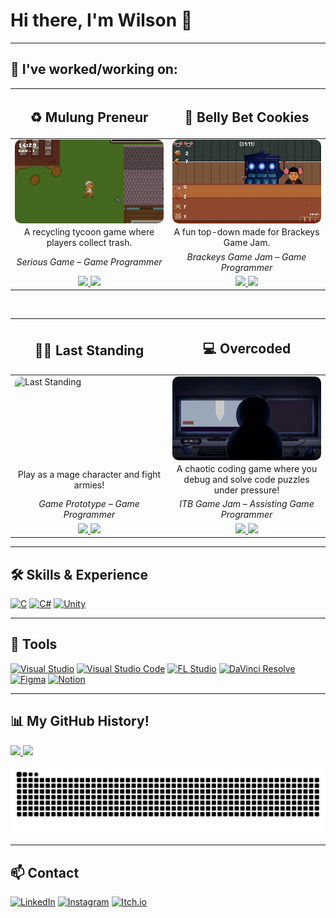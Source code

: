 <h1>Hi there, I'm Wilson 👋  </h1> 

---

<h2>📂 I've worked/working on:</h2>

<table width="100%">
  <thead>
    <tr>
      <th width="50%">
        <h2>♻️ Mulung Preneur</h2>
      </th>
      <th width="50%">
        <h2>🍪 Belly Bet Cookies</h2>
      </th>
    </tr>
  </thead>
  <tbody>
    <tr>
      <td>
        <div style="aspect-ratio:16/9; overflow:hidden; border-radius:10px;">
          <img src="https://github.com/wi1wil/wi1wil/raw/main/MulungPreneur.gif" 
               alt="Mulung Preneur" style="width:100%; height:100%; object-fit:cover;"/>
        </div>
      </td>
      <td>
        <div style="aspect-ratio:16/9; overflow:hidden; border-radius:10px;">
          <img src="https://github.com/wi1wil/wi1wil/raw/main/BBC.gif" 
               alt="Belly Bet Cookies" style="width:100%; height:100%; object-fit:cover;"/>
        </div>
      </td>
    </tr>
    <tr>
      <td align="center">
        A recycling tycoon game where players collect trash.
      </td>
      <td align="center">
        A fun top-down made for Brackeys Game Jam.
      </td>
    </tr>
    <tr>
      <td align="center"><i>Serious Game – Game Programmer</i></td>
      <td align="center"><i>Brackeys Game Jam – Game Programmer</i></td>
    </tr>
    <tr>
      <td align="center">
        <a href="https://github.com/wi1wil/MulungPreneur">
          <img src="https://img.shields.io/badge/Read%20More-181717?style=for-the-badge&logo=github&logoColor=white"/>
        </a>
        <a href="https://wi1wil.itch.io/mulungpreneur">
          <img src="https://img.shields.io/badge/Play%20Game-FF0000?style=for-the-badge&logo=itch.io&logoColor=white"/>
        </a>
      </td>
      <td align="center">
        <a href="https://github.com/wi1wil/brackeys-gamejam">
          <img src="https://img.shields.io/badge/Read%20More-181717?style=for-the-badge&logo=github&logoColor=white"/>
        </a>
        <a href="https://kangmantul.itch.io/rat-the-cookies-maniac">
          <img src="https://img.shields.io/badge/Play%20Game-FF0000?style=for-the-badge&logo=itch.io&logoColor=white"/>
        </a>
      </td>
    </tr>
  </tbody>
</table>

<br>

<table width="100%">
  <thead>
    <tr>
      <th width="50%">
        <h2>🧙‍♂️ Last Standing</h2>
      </th>
      <th width="50%">
        <h2>💻 Overcoded</h2>
      </th>
    </tr>
  </thead>
  <tbody>
    <tr>
      <td>
        <div style="aspect-ratio:16/9; overflow:hidden; border-radius:10px;">
          <img src="https://github.com/wi1wil/wi1wil/raw/main/LST.gif" 
               alt="Last Standing" style="width:100%; height:100%; object-fit:cover;"/>
        </div>
      </td>
      <td>
        <div style="aspect-ratio:16/9; overflow:hidden; border-radius:10px;">
          <img src="https://github.com/wi1wil/wi1wil/raw/main/Overcoded.gif" 
               alt="Overcoded" style="width:100%; height:100%; object-fit:cover;"/>
        </div>
      </td>
    </tr>
    <tr>
      <td align="center">
        Play as a mage character and fight armies!
      </td>
      <td align="center">
        A chaotic coding game where you debug and solve code puzzles under pressure!
      </td>
    </tr>
    <tr>
      <td align="center"><i>Game Prototype – Game Programmer</i></td>
      <td align="center"><i>ITB Game Jam – Assisting Game Programmer</i></td>
    </tr>
    <tr>
      <td align="center">
        <a href="https://github.com/wi1wil/LST">
          <img src="https://img.shields.io/badge/Read%20More-181717?style=for-the-badge&logo=github&logoColor=white"/>
        </a>
        <a href="https://itch.io">
          <img src="https://img.shields.io/badge/Play%20Game-FF0000?style=for-the-badge&logo=itch.io&logoColor=white"/>
        </a>
      </td>
      <td align="center">
        <a href="https://github.com/rchtr-chn/Overcoded">
          <img src="https://img.shields.io/badge/Read%20More-181717?style=for-the-badge&logo=github&logoColor=white"/>
        </a>
        <a href="https://rchtr-chn.itch.io/overcoded">
          <img src="https://img.shields.io/badge/Play%20Game-FF0000?style=for-the-badge&logo=itch.io&logoColor=white"/>
        </a>
      </td>
    </tr>
  </tbody>
</table>

---

## 🛠️ Skills & Experience
[![C](https://img.shields.io/badge/C-00599C?style=for-the-badge&logo=c&logoColor=white)](https://en.wikipedia.org/wiki/C_(programming_language)) 
[![C#](https://custom-icon-badges.demolab.com/badge/C%23-239120.svg?logo=cs&logoColor=white&style=for-the-badge)](https://learn.microsoft.com/en-us/dotnet/csharp/) 
[![Unity](https://img.shields.io/badge/Unity-100000?style=for-the-badge&logo=unity&logoColor=white)](https://unity.com/)

---

## 🔧 Tools
[![Visual Studio](https://custom-icon-badges.demolab.com/badge/Visual%20Studio-5C2D91.svg?logo=visualstudio&logoColor=white&style=for-the-badge)](https://visualstudio.microsoft.com/)
[![Visual Studio Code](https://custom-icon-badges.demolab.com/badge/Visual%20Studio%20Code-0078d7.svg?logo=visualstudiocode&logoColor=white&style=for-the-badge)](https://code.visualstudio.com/)
[![FL Studio](https://custom-icon-badges.demolab.com/badge/FL%20Studio-20232A.svg?logo=flstudio&logoColor=FF6F00&style=for-the-badge)](https://www.image-line.com/)
[![DaVinci Resolve](https://custom-icon-badges.demolab.com/badge/DaVinci%20Resolve-233A51.svg?logo=davinci-resolve&logoColor=white&style=for-the-badge)](https://www.blackmagicdesign.com/products/davinciresolve)
[![Figma](https://custom-icon-badges.demolab.com/badge/Figma-F24E1E.svg?logo=figma&logoColor=white&style=for-the-badge)](https://www.figma.com/)
[![Notion](https://custom-icon-badges.demolab.com/badge/Notion-000000.svg?logo=notion&logoColor=white&style=for-the-badge)](https://www.notion.so/)

---



## 📊 My GitHub History!
<a href="https://github.com/anuraghazra/github-readme-stats">
  <img height="180em" src="https://github-readme-stats-lake-sigma-71.vercel.app/api?username=wi1wil&show_icons=true&theme=tokyonight&hide_border=true&count_private=true" />
</a>
<a href="https://github.com/anuraghazra/github-readme-stats">
  <img height="180em" src="https://github-readme-stats-lake-sigma-71.vercel.app/api/top-langs/?username=wi1wil&layout=compact&theme=tokyonight&hide_border=true" />
</a>

![GitHub Snake](https://raw.githubusercontent.com/wi1wil/wi1wil/output/github-contribution-grid-snake.svg)

---

## 📫 Contact  
[![LinkedIn](https://custom-icon-badges.demolab.com/badge/LinkedIn-0A66C2?logo=linkedin-white&logoColor=fff)](#)
[![Instagram](https://img.shields.io/badge/Instagram-%23E4405F.svg?logo=Instagram&logoColor=white)](#)
[![Itch.io](https://img.shields.io/badge/itch.io-%23FF0B34.svg?logo=Itch.io&logoColor=white)](#)
